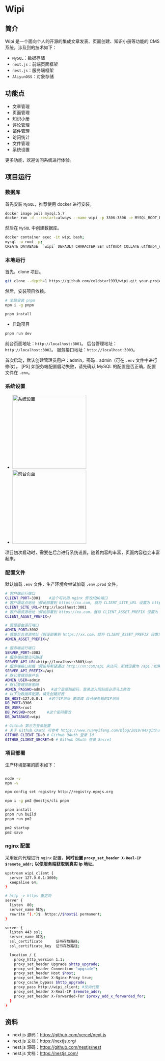 # Wipi

## 简介

Wipi 是一个面向个人的开源的集成文章发表、页面创建、知识小册等功能的 CMS 系统。涉及到的技术如下：

- `MySQL`：数据存储
- `next.js`：前端页面框架
- `nest.js`：服务端框架
- `AliyunOSS`：对象存储

## 功能点

- 文章管理
- 页面管理
- 知识小册
- 评论管理
- 邮件管理
- 访问统计
- 文件管理
- 系统设置

更多功能，欢迎访问系统进行体验。

## 项目运行

### 数据库

首先安装 `MySQL`，推荐使用 docker 进行安装。

```bash
docker image pull mysql:5.7
docker run -d --restart=always --name wipi -p 3306:3306 -e MYSQL_ROOT_PASSWORD=root mysql:5.7
```

然后在 `MySQL` 中创建数据库。

```bash
docker container exec -it wipi bash;
mysql -u root -p;
CREATE DATABASE  `wipi` DEFAULT CHARACTER SET utf8mb4 COLLATE utf8mb4_unicode_ci;
```

### 本地运行

首先，clone 项目。

```bash
git clone --depth=1 https://github.com/coldstar1993/wipi.git your-project-name
```

然后，安装项目依赖。

```bash
# 全局安装 pnpm
npm i -g pnpm

pnpm install
```

- 启动项目

```bash
pnpm run dev
```

前台页面地址：`http://localhost:3001`。
后台管理地址：`http://localhost:3002`。
服务接口地址：`http://localhost:3003`。

首次启动，默认创建管理员用户：admin，密码：admin（可在 `.env` 文件中进行修改）。
[PS] 如服务端配置启动失败，请先确认 MySQL 的配置是否正确，配置文件在 `.env`。

### 系统设置

<ul>
  <li><img width="240" alt="系统设置" src="https://wipi.oss-cn-shanghai.aliyuncs.com/2021-06-13/FURY8457EB0K41T6ABMBCSP1N9HUUFAB/image.png"/></li>
  <li><img width="240" alt="前台页面" src="https://wipi.oss-cn-shanghai.aliyuncs.com/2021-06-13/ICS41W05E4XRKLEAF9YO99A48CWGRP9X/image.png"/></li>
</ul>

项目初次启动时，需要在后台进行系统设置。随着内容的丰富，页面内容也会丰富起来。

### 配置文件

默认加载 `.env` 文件，生产环境会尝试加载 `.env.prod` 文件。

```bash
# 客户端运行端口
CLIENT_PORT=3001    #这个可以用 nginx 修改成80端口
# 客户端站点地址（假设部署到 https://xx.com, 就将 CLIENT_SITE_URL 设置为 https://xx.com）
CLIENT_SITE_URL=http://localhost:3001
# 客户端资源地址（假设部署到 https://xx.com，就将 CLIENT_ASSET_PREFIX 设置为 https://xx.com，如果将资源上传到 cdn ，那就改为 cdn 地址）
CLIENT_ASSET_PREFIX=/

# 管理后台运行端口
ADMIN_PORT=3002
# 管理后台资源地址（假设部署到 https://xx.com，就将 CLIENT_ASSET_PREFIX 设置为 https://xx.com，如果将资源上传到 cdn ，那就改为 cdn 地址）
ADMIN_ASSET_PREFIX=/

# 服务端运行端口
SERVER_PORT=3003
# 服务端完整访问路径
SERVER_API_URL=http://localhost:3003/api
# 服务端接口前缀（假设将希望通过 http://xx:com/api 来访问，那就设置为 /api；如果 http://xx:com，那就设置为 / ）
SERVER_API_PREFIX=/api
# 默认管理员账户名
ADMIN_USER=admin
# 默认管理员账密码
ADMIN_PASSWD=admin   #这个是原始密码，登录进入网站后必须马上修改
# 以下为数据库配置，请先创建好表
DB_HOST=127.0.0.1   #这个IP地址 要改成 自己服务器的IP地址
DB_PORT=3306
DB_USER=root
DB_PASSWD=root     #这个密码要改
DB_DATABASE=wipi

# Github 第三方登录配置
# 关于 Github OAuth 可参考 https://www.ruanyifeng.com/blog/2019/04/github-oauth.html
GITHUB_CLIENT_ID=0 # Github OAuth 登录 Id
GITHUB_CLIENT_SECRET=0 # Github OAuth 登录 Secret
```

### 项目部署

生产环境部署的脚本如下：

```bash

node -v
npm -v

npm config set registry http://registry.npmjs.org

npm i -g pm2 @nestjs/cli pnpm

pnpm install
pnpm run build
pnpm run pm2

pm2 startup
pm2 save
```

### nginx 配置

采用反向代理进行 `nginx` 配置，**同时设置 `proxy_set_header X-Real-IP $remote_addr;` 以便服务端获取到真实 ip 地址**。

```bash
upstream wipi_client {
  server 127.0.0.1:3000;
  keepalive 64;
}

# http -> https 重定向
server {
  listen  80;
  server_name 域名;
  rewrite ^(.*)$  https://$host$1 permanent;
}

server {
  listen 443 ssl;
  server_name 域名;
  ssl_certificate      证书存放路径;
  ssl_certificate_key  证书存放路径;

  location / {
    proxy_http_version 1.1;
    proxy_set_header Upgrade $http_upgrade;
    proxy_set_header Connection "upgrade";
    proxy_set_header Host $host;
    proxy_set_header X-Nginx-Proxy true;
    proxy_cache_bypass $http_upgrade;
    proxy_pass http://wipi_client; #反向代理
    proxy_set_header X-Real-IP $remote_addr;
    proxy_set_header X-Forwarded-For $proxy_add_x_forwarded_for;
  }
}
```

## 资料

- next.js 源码：https://github.com/vercel/next.js
- next.js 文档：https://nextjs.org/
- nest.js 源码：https://github.com/nestjs/nest
- nest.js 文档：https://nestjs.com/
